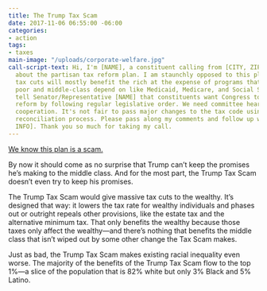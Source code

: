 ```yaml
---
title: The Trump Tax Scam
date: 2017-11-06 06:55:00 -06:00
categories:
- action
tags:
- taxes
main-image: "/uploads/corporate-welfare.jpg"
call-script-text: Hi, I'm [NAME], a constituent calling from [CITY, ZIP]. I'm calling
  about the partisan tax reform plan. I am staunchly opposed to this plan. The proposed
  tax cuts will mostly benefit the rich at the expense of programs that the working
  poor and middle-class depend on like Medicaid, Medicare, and Social Security. Please
  tell Senator/Representative [NAME] that constituents want Congress to work on tax
  reform by following regular legislative order. We need committee hearings and bipartisan
  cooperation. It's not fair to pass major changes to the tax code using the budget
  reconciliation process. Please pass along my comments and follow up with me at [CONTACT
  INFO]. Thank you so much for taking my call.
---
```


[We know this plan is a scam.](https://www.indivisible.org/resource/trump-tax-scam-happens-next/) 

By now it should come as no surprise that Trump can’t keep the promises he’s making to the middle class. And for the most part, the Trump Tax Scam doesn’t even try to keep his promises.

The Trump Tax Scam would give massive tax cuts to the wealthy. It’s designed that way: it lowers the tax rate for wealthy individuals and phases out or outright repeals other provisions, like the estate tax and the alternative minimum tax. That only benefits the wealthy because those taxes only affect the wealthy—and there’s nothing that benefits the middle class that isn’t wiped out by some other change the Tax Scam makes.

Just as bad, the Trump Tax Scam makes existing racial inequality even worse. The majority of the benefits of the Trump Tax Scam flow to the top 1%—a slice of the population that is 82% white but only 3% Black and 5% Latino.